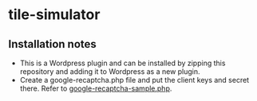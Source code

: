 # tile-simulator


## Installation notes
- This is a Wordpress plugin and can be installed by zipping this repository and adding it to Wordpress as a new plugin.
- Create a google-recaptcha.php file and put the client keys and secret there. Refer to [google-recaptcha-sample.php](google-recaptcha-sample.php).
